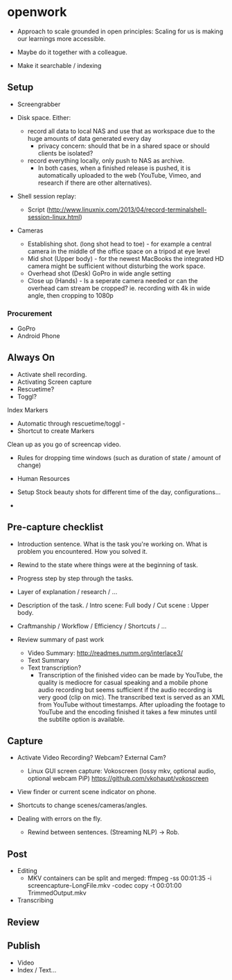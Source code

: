 # openwork

 - Approach to scale grounded in open principles: Scaling for us is making our learnings more accessible.


 - Maybe do it together with a colleague.
 - Make it searchable / indexing


## Setup

 - Screengrabber
 - Disk space. Either:
 	 + record all data to local NAS and use that as workspace due to the huge amounts of data generated every day
 	 	+ privacy concern: should that be in a shared space or should clients be isolated?
 	 + record everything locally, only push to NAS as archive.
		+ In both cases, when a finished release is pushed, it is automatically uploaded to the web (YouTube, Vimeo, and research if there are other alternatives).
 	 
 - Shell session replay: 
     + Script (http://www.linuxnix.com/2013/04/record-terminalshell-session-linux.html)

 - Cameras
     + Establishing shot. (long shot head to toe) - for example a central camera in the middle of the office space on a tripod at eye level
     + Mid shot (Upper body) - for the newest MacBooks the integrated HD camera might be sufficient without disturbing the work space.
     + Overhead shot (Desk) GoPro in wide angle setting
     + Close up (Hands) - Is a seperate camera needed or can the overhead cam stream be cropped? ie. recording with 4k in wide angle, then cropping to 1080p

### Procurement

 - GoPro
 - Android Phone


## Always On

 - Activate shell recording.
 - Activating Screen capture 
 - Rescuetime?
 - Toggl?

Index Markers
 - Automatic through rescuetime/toggl - 
 - Shortcut to create Markers 

Clean up as you go of screencap video.
 - Rules for dropping time windows (such as duration of state / amount of change)


 - Human Resources


 - Setup Stock beauty shots for different time of the day, configurations...

 - 

## Pre-capture checklist


 - Introduction sentence. What is the task you're working on. What is problem you encountered. How you solved it. 
 - Rewind to the state where things were at the beginning of task.
 - Progress step by step through the tasks.


 - Layer of explanation / research / ...
 - Description of the task. / Intro scene: Full body / Cut scene : Upper body.
 - Craftmanship / Workflow / Efficiency / Shortcuts / ...


 - Review summary of past work
     + Video Summary: http://readmes.numm.org/interlace3/
     + Text Summary
     + Text transcription?
     	+ Transcription of the finished video can be made by YouTube, the quality is mediocre for casual speaking and a mobile phone audio recording but seems sufficient if the audio recording is very good (clip on mic). The transcribed text is served as an XML from YouTube without timestamps. After uploading the footage to YouTube and the encoding finished it takes a few minutes until the subtilte option is available. 


## Capture

 - Activate Video Recording? Webcam? External Cam?
     + Linux GUI screen capture: Vokoscreen (lossy mkv, optional audio, optional webcam PiP) https://github.com/vkohaupt/vokoscreen
 - View finder or current scene indicator on phone.
 - Shortcuts to change scenes/cameras/angles.

 - Dealing with errors on the fly.
     + Rewind between sentences. (Streaming NLP) -> Rob.

## Post

 - Editing
     + MKV containers can be split and merged: ffmpeg -ss 00:01:35 -i screencapture-LongFile.mkv -codec copy -t 00:01:00 TrimmedOutput.mkv
 - Transcribing

## Review


## Publish

 - Video
 - Index / Text...
